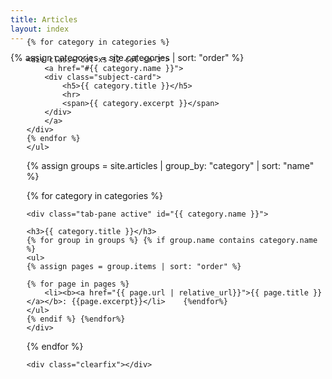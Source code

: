 ```yaml
---
title: Articles
layout: index
---
```


<!-- {% assign doclist = site.pages | sort: 'order' %} -->
{% assign categories = site.categories | sort: "order" %}

<div class="col-xs-12 col-sm-12 col-lg-12" id="subjects">
    <ul class="nav nav-tabs" id="myTab" style="margin-top: -70px; border: 2px solid transparent;">

    {% for category in categories %}

    <div class="col-xs-12 col-sm-3">
        <a href="#{{ category.name }}">
        <div class="subject-card">
            <h5>{{ category.title }}</h5>
            <hr>
            <span>{{ category.excerpt }}</span>
        </div>
        </a>
    </div>
    {% endfor %}
    </ul>

{% assign groups = site.articles | group_by: "category" | sort: "name" %}

{% for category in categories %}

    <div class="tab-pane active" id="{{ category.name }}">

    <h3>{{ category.title }}</h3>
    {% for group in groups %} {% if group.name contains category.name %}
    <ul>
    {% assign pages = group.items | sort: "order" %}

    {% for page in pages %}
        <li><b><a href="{{ page.url | relative_url}}">{{ page.title }}</a></b>: {{page.excerpt}}</li>    {%endfor%}
    </ul>
    {% endif %} {%endfor%}
    </div>
{% endfor %}

    <div class="clearfix"></div>
</div>
